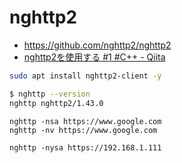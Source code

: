 # nghttp2
- https://github.com/nghttp2/nghttp2
- [nghttp2を使用する #1  #C++ - Qiita](https://qiita.com/0xfffffff7/items/c8f195c9f1782ca64e92)

```zsh
sudo apt install nghttp2-client -y
```

```zsh
$ nghttp --version
nghttp nghttp2/1.43.0
```

```
nghttp -nsa https://www.google.com
nghttp -nv https://www.google.com
```

```
nghttp -nysa https://192.168.1.111
```
